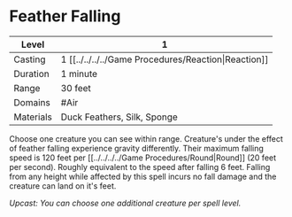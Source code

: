 # Feather Falling

| Level     | 1                                                      |
| --------- | ------------------------------------------------------ |
| Casting   | 1 [[../../../../Game Procedures/Reaction\|Reaction]] |
| Duration  | 1 minute                                               |
| Range     | 30 feet                                                |
| Domains   | #Air                                                   |
| Materials | Duck Feathers, Silk, Sponge                            |

Choose one creature you can see within range. Creature's under the effect of feather falling experience gravity differently. Their maximum falling speed is 120 feet per [[../../../../Game Procedures/Round\|Round]] (20 feet per second). Roughly equivalent to the speed after falling 6 feet. Falling from any height while affected by this spell incurs no fall damage and the creature can land on it's feet.

*Upcast: You can choose one additional creature per spell level.*